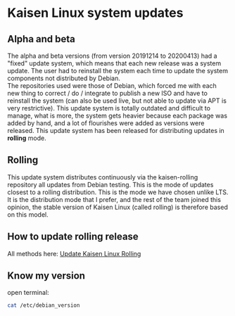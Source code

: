 # Kaisen Linux system updates

## Alpha and beta
The alpha and beta versions (from version 20191214 to 20200413) had a "fixed" update system, which means that each new release was a system update. The user had to reinstall the system each time to update the system components not distributed by Debian.  
The repositories used were those of Debian, which forced me with each new thing to correct / do / integrate to publish a new ISO and have to reinstall the system (can also be used live, but not able to update via APT is very restrictive).
This update system is totally outdated and difficult to manage, what is more, the system gets heavier because each package was added by hand, and a lot of flourishes were added as versions were released. This update system has been released for distributing updates in **rolling** mode.

## Rolling

This update system distributes continuously via the kaisen-rolling repository all updates from Debian testing. This is the mode of updates closest to a rolling distribution. This is the mode we have chosen unlike LTS. It is the distribution mode that I prefer, and the rest of the team joined this opinion, the stable version of Kaisen Linux (called rolling) is therefore based on this model.

## How to update rolling release

All methods here: [Update Kaisen Linux Rolling](https://kaisenlinux.org/documentation/faq#update-kaisen-linux-rolling)

## Know my version

open terminal:

```bash
cat /etc/debian_version
```
